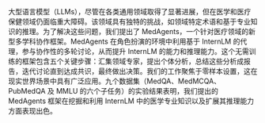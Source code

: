 大型语言模型（LLMs），尽管在各类通用领域取得了显著进展，但在医学和医疗保健领域仍面临重大障碍。该领域具有独特的挑战，如领域特定术语和基于专业知识的推理。为了解决这些问题，我们提出了 MedAgents，一个针对医疗领域的新型多学科协作框架。MedAgents 在角色扮演的环境中利用基于 InternLM 的代理，参与协作性的多轮讨论，从而提升 InternLM 的能力和推理能力。这个无需训练的框架包含五个关键步骤：汇集领域专家，提出个体分析，总结这些分析成报告，迭代讨论直到达成共识，最终做出决策。我们的工作聚焦于零样本设置，这在现实世界场景中具有广泛应用。九个数据集（MedQA、MedMCQA、PubMedQA 及 MMLU 的六个子任务）的实验结果表明，我们提出的 MedAgents 框架在挖掘和利用 InternLM 中的医学专业知识以及扩展其推理能力方面表现出色。
